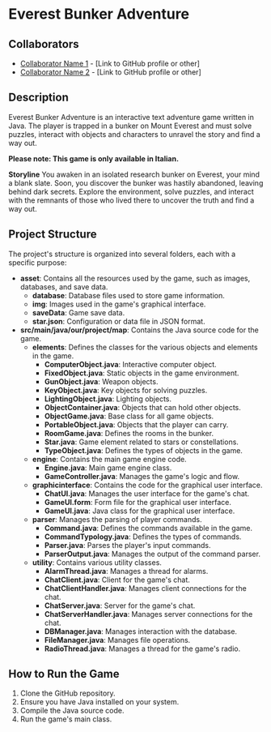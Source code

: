 # Everest Bunker Adventure

## Collaborators

* [Collaborator Name 1](collaborator_profile_link_1) - [Link to GitHub profile or other]
* [Collaborator Name 2](collaborator_profile_link_2) - [Link to GitHub profile or other]


## Description

Everest Bunker Adventure is an interactive text adventure game written in Java. The player is trapped in a bunker on Mount Everest and must solve puzzles, interact with objects and characters to unravel the story and find a way out.

**Please note: This game is only available in Italian.**

**Storyline**
You awaken in an isolated research bunker on Everest, your mind a blank slate. Soon, you discover the bunker was hastily abandoned, leaving behind dark secrets. Explore the environment, solve puzzles, and interact with the remnants of those who lived there to uncover the truth and find a way out.

## Project Structure

The project's structure is organized into several folders, each with a specific purpose:

* **asset**: Contains all the resources used by the game, such as images, databases, and save data.
    * **database**: Database files used to store game information.
    * **img**: Images used in the game's graphical interface.
    * **saveData**: Game save data.
    * **star.json**: Configuration or data file in JSON format.
* **src/main/java/our/project/map**: Contains the Java source code for the game.
    * **elements**: Defines the classes for the various objects and elements in the game.
        * **ComputerObject.java**: Interactive computer object.
        * **FixedObject.java**: Static objects in the game environment.
        * **GunObject.java**: Weapon objects.
        * **KeyObject.java**: Key objects for solving puzzles.
        * **LightingObject.java**: Lighting objects.
        * **ObjectContainer.java**: Objects that can hold other objects.
        * **ObjectGame.java**: Base class for all game objects.
        * **PortableObject.java**: Objects that the player can carry.
        * **RoomGame.java**: Defines the rooms in the bunker.
        * **Star.java**: Game element related to stars or constellations.
        * **TypeObject.java**: Defines the types of objects in the game.
    * **engine**: Contains the main game engine code.
        * **Engine.java**: Main game engine class.
        * **GameController.java**: Manages the game's logic and flow.
    * **graphicinterface**: Contains the code for the graphical user interface.
        * **ChatUl.java**: Manages the user interface for the game's chat.
        * **GameUl.form**: Form file for the graphical user interface.
        * **GameUl.java**: Java class for the graphical user interface.
    * **parser**: Manages the parsing of player commands.
        * **Command.java**: Defines the commands available in the game.
        * **CommandTypology.java**: Defines the types of commands.
        * **Parser.java**: Parses the player's input commands.
        * **ParserOutput.java**: Manages the output of the command parser.
    * **utility**: Contains various utility classes.
        * **AlarmThread.java**: Manages a thread for alarms.
        * **ChatClient.java**: Client for the game's chat.
        * **ChatClientHandler.java**: Manages client connections for the chat.
        * **ChatServer.java**: Server for the game's chat.
        * **ChatServerHandler.java**: Manages server connections for the chat.
        * **DBManager.java**: Manages interaction with the database.
        * **FileManager.java**: Manages file operations.
        * **RadioThread.java**: Manages a thread for the game's radio.

## How to Run the Game

1.  Clone the GitHub repository.
2.  Ensure you have Java installed on your system.
3.  Compile the Java source code.
4.  Run the game's main class.



